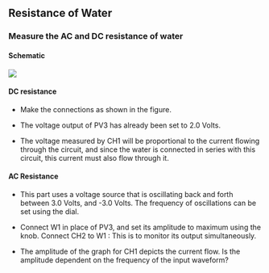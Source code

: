 Resistance of Water
---
### Measure the AC and DC resistance of water

#### Schematic 

![](file:///android_asset/DOC_HTML/apps/images/screenshots/waterRes.png@100%|auto)

#### DC resistance

* Make the connections as shown in the figure.

* The voltage output of PV3 has already been set to 2.0 Volts.

* The voltage measured by CH1 will be proportional to the current flowing through the circuit, and since the water is connected in series with this circuit, this current must also flow through it.

#### AC Resistance

* This part uses a voltage source that is oscillating back and forth between 3.0 Volts, and -3.0 Volts. The frequency of oscillations can be set using the dial.

* Connect W1 in place of PV3, and set its amplitude to maximum using the knob. Connect CH2 to W1 : This is to monitor its output simultaneously.

* The amplitude of the graph for CH1 depicts the current flow. Is the amplitude dependent on the frequency of the input waveform? 



